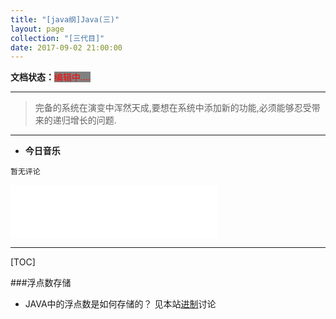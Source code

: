 ```yaml
---
title: "[java纲]Java(三)"
layout: page
collection: "[三代目]"
date: 2017-09-02 21:00:00
---
```

**文档状态：**<a style="color:red;background-color:gray">编辑中....</a>

---
> 完备的系统在演变中浑然天成,要想在系统中添加新的功能,必须能够忍受带来的递归增长的问题.

---
- **今日音乐**
```
暂无评论
```

<iframe frameborder="no" border="0" marginwidth="0" marginheight="0" width=330 height=86 src="//music.163.com/outchain/player?type=2&id=386830&auto=0&height=66"></iframe>

---
[TOC]

###浮点数存储
- JAVA中的浮点数是如何存储的？
见本站[进制](../编码/进制.html)讨论
